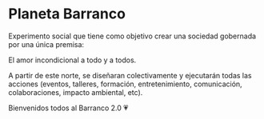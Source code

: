 # Planeta Barranco

Experimento social que tiene como objetivo crear una sociedad gobernada por una única premisa:

El amor incondicional a todo y a todos.

A partir de este norte, se diseñaran colectivamente y ejecutarán todas las acciones (eventos, talleres, formación, entretenimiento, comunicación, colaboraciones, impacto ambiental, etc).

Bienvenidos todos al Barranco 2.0 💗
